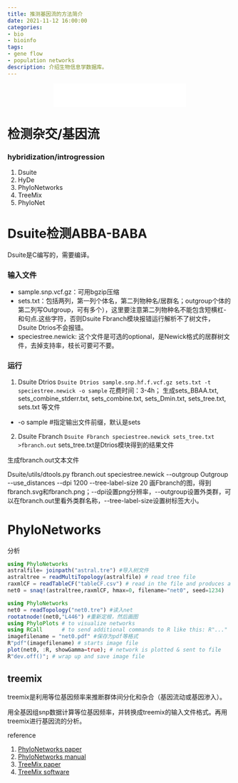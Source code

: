 ```yaml
---
title: 推测基因流的方法简介
date: 2021-11-12 16:00:00
categories: 
- bio
- bioinfo
tags: 
- gene flow
- population networks
description: 介绍生物信息学数据库。
---
```


<div align="middle"><iframe frameborder="no" border="0" marginwidth="0" marginheight="0" width=298 height=52 src="//music.163.com/outchain/player?type=2&id=108151&auto=1&height=32"></iframe></div>

# 检测杂交/基因流
### hybridization/introgression

1. Dsuite
2. HyDe
3. PhyloNetworks
4. TreeMix
5. PhyloNet


# Dsuite检测ABBA-BABA
Dsuite是C编写的，需要编译。


### 输入文件
- sample.snp.vcf.gz：可用bgzip压缩
- sets.txt：包括两列，第一列个体名，第二列物种名/居群名；outgroup个体的第二列写Outgroup，可有多个），这里要注意第二列物种名不能包含短横杠-和句点.这些字符，否则Dsuite Fbranch模块报错运行解析不了树文件，Dsuite Dtrios不会报错。
- speciestree.newick: 这个文件是可选的optional，是Newick格式的居群树文件，去掉支持率，枝长可要可不要。


### 运行

1. Dsuite Dtrios
`Dsuite Dtrios sample.snp.hf.f.vcf.gz sets.txt -t speciestree.newick -o sample`
花费时间：3-4h；
生成sets_BBAA.txt, sets_combine_stderr.txt, sets_combine.txt, sets_Dmin.txt, sets_tree.txt, sets.txt 等文件

- -o sample #指定输出文件前缀，默认是sets

2. Dsuite Fbranch
`Dsuite Fbranch speciestree.newick sets_tree.txt >fbranch.out`
sets_tree.txt是Dtrios模块得到的结果文件

生成fbranch.out文本文件

Dsuite/utils/dtools.py fbranch.out speciestree.newick --outgroup Outgroup --use_distances --dpi 1200 --tree-label-size 20
画Fbranch的图，得到fbranch.svg和fbranch.png；--dpi设置png分辨率，--outgroup设置外类群，可以在fbranch.out里看外类群名称，--tree-label-size设置树标签大小。

# PhyloNetworks

分析

```julia
using PhyloNetworks
astralfile= joinpath("astral.tre") #导入树文件
astraltree = readMultiTopology(astralfile) # read tree file
raxmlCF = readTableCF("tableCF.csv") # read in the file and produces a "DataCF" object
net0 = snaq!(astraltree,raxmlCF, hmax=0, filename="net0", seed=1234)
```



```julia
using PhyloNetworks
net0 = readTopology("net0.tre") #读入net
rootatnode!(net0,"L446") #重新定根，然后画图
using PhyloPlots # to visualize networks
using RCall      # to send additional commands to R like this: R"..."
imagefilename = "net0.pdf" #保存为pdf等格式
R"pdf"(imagefilename) # starts image file
plot(net0, :R, showGamma=true); # network is plotted & sent to file
R"dev.off()"; # wrap up and save image file
```



## treemix
treemix是利用等位基因频率来推断群体间分化和杂合（基因流动或基因渗入）。

用全基因组snp数据计算等位基因频率，并转换成treemix的输入文件格式。再用treemix进行基因流的分析。




reference
1. [PhyloNetworks paper](https://academic.oup.com/mbe/article/34/12/3292/4103410)
2. [PhyloNetworks manual](https://crsl4.github.io/PhyloNetworks.jl/latest/)
3. [TreeMix paper](https://www.nature.com/articles/npre.2012.6956.1)
4. [TreeMix software](https://bitbucket.org/nygcresearch/treemix/downloads/)